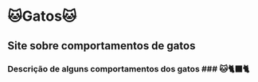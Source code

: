 # 🐱**Gatos**🐱 #
## Site sobre comportamentos de gatos ##
### Descrição de alguns comportamentos dos **gatos** ### 🐱🐈‍⬛🐈
